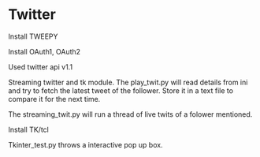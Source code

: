 Twitter
=======

Install TWEEPY

Install OAuth1, OAuth2

Used twitter api v1.1

Streaming twitter and tk module.
The play_twit.py will read details from ini and try to fetch the latest tweet of the follower. Store it in a text file to compare it for the next time.


The streaming_twit.py will run a thread of live twits of a folower mentioned.

Install TK/tcl

Tkinter_test.py throws a interactive pop up box.
